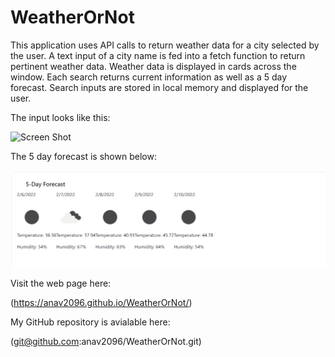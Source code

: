 # WeatherOrNot

This application uses API calls to return weather data for a city selected by the user. A text input of a city name is fed into a fetch function to return pertinent weather data. 
Weather data is displayed in cards across the window. Each search returns current information as well as a 5 day forecast. Search inputs are stored in local memory and displayed for the user. 

The input looks like this:

![Screen Shot](/images/Screenshsot1.png)

The 5 day forecast is shown below:

![Screen shot 2](/images/Screenshot2.png)

Visit the web page here:

(https://anav2096.github.io/WeatherOrNot/)

My GitHub repository is avialable here:

(git@github.com:anav2096/WeatherOrNot.git)
